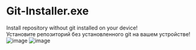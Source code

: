 # Git-Installer.exe
Install repository without git installed on your device!<br/>
Установите репозиторий без установленного git на вашем устройстве!
![image](https://user-images.githubusercontent.com/56306561/190894382-2e5d9ac9-605b-4726-8ed8-a573dbd4b4a5.png)
![image](https://user-images.githubusercontent.com/56306561/190894489-43e7c835-ca7c-4834-ae57-bb0765115c09.png)
